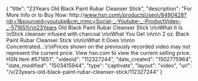 {
    "title": "23Years Old Black Paint Rubar Cleanser Stick",
    "description": "For More Info or to Buy Now: http:\/\/www.hsn.com\/products\/seo\/8490428?rdr=1&sourceid=youtube&cm_mmc=Social-_-Youtube-_-ProductVideo-_-571651\r\n23Years Old Black Paint Rubar Cleanser Stick  \n\nWhat It Is \nStick cleanser infused with charcoal \n\nWhat You Get \n\n\n    2 oz. Black Paint Rubar Cleanser Stick \n\n\nWhat It Does \n\n\n    Concentrated...\r\nPrices shown on the previously recorded video may not represent the current price.  View hsn.com to view the current selling price. HSN Item #571651",
    "videoid": "112327244",
    "date_created": "1502775964",
    "date_modified": "1503415944",
    "type": "captivate",
    "layout": "video",
    "url": "\/v\/23years-old-black-paint-rubar-cleanser-stick\/112327244"
}